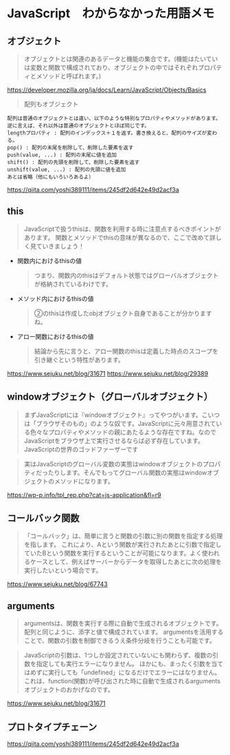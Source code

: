 # JavaScript　わからなかった用語メモ
## オブジェクト
> オブジェクトとは関連のあるデータと機能の集合です。(機能はたいていは変数と関数で構成されており、オブジェクトの中ではそれぞれプロパティとメソッドと呼ばれます。) 

https://developer.mozilla.org/ja/docs/Learn/JavaScript/Objects/Basics

> 配列もオブジェクト

	配列は普通のオブジェクトとは違い、以下のような特別なプロパティやメソッドがあります。逆に言えば、それ以外は普通のオブジェクトとほぼ同じです。
	lengthプロパティ : 配列のインデックス＋１を返す。書き換えると、配列のサイズが変わる。
	pop() : 配列の末尾を削除して、削除した要素を返す
	push(value, ...) : 配列の末尾に値を追加
	shift() : 配列の先頭を削除して、削除した要素を返す
	unshift(value, ...) : 配列の先頭に値を追加
	あとは省略（他にもいろいろあるよ）
https://qiita.com/yoshi389111/items/245df2d642e49d2acf3a

## this
> JavaScriptで扱うthisは、関数を利用する時に注意点するべきポイントがあります。
関数とメソッドでthisの意味が異なるので、ここで改めて詳しく見ていきましょう！

* 関数内におけるthisの値
	> つまり、関数内のthisはデフォルト状態ではグローバルオブジェクトが格納されているわけです。

* メソッド内におけるthisの値
	> ②のthisは作成したobjオブジェクト自身であることが分かりますね。
	
* アロー関数におけるthisの値
	> 結論から先に言うと、アロー関数のthisは定義した時点のスコープを引き継ぐという特性があります。

https://www.sejuku.net/blog/31671
https://www.sejuku.net/blog/29389

## windowオブジェクト（グローバルオブジェクト）
> まずJavaScriptには『windowオブジェクト』ってやつがいます。こいつは「ブラウザそのもの」のような奴です。JavaScriptに元々用意されている色々なプロパティやメソッドの親にあたるような存在ですね。なのでJavaScriptをブラウザ上で実行させるならば必ず存在しています。JavaScriptの世界のゴッドファーザーです

>実はJavaScriptのグローバル変数の実態はwindowオブジェクトのプロパティだったりします。そんでもってグローバル関数の実態はwindowオブジェクトのメソッドになります。

https://wp-p.info/tpl_rep.php?cat=js-application&fl=r9

## コールバック関数
>「コールバック」は、簡単に言うと関数の引数に別の関数を指定する処理を指します。
これにより、Aという関数が実行されたあとに引数で指定していたBという関数を実行するということが可能になります。よく使われるケースとして、例えばサーバーからデータを取得したあとに次の処理を実行したいという場合です。

https://www.sejuku.net/blog/67743

## arguments
> argumentsは、関数を実行する際に自動で生成されるオブジェクトです。
配列と同じように、添字と値で構成されています。
argumentsを活用することで、関数の引数を制御できるうえ条件分岐を行うことも可能です。

> JavaScriptの引数は、1つしか設定されていないにも関わらず、複数の引数を指定しても実行エラーになりません。
> ほかにも、まったく引数を当てはめずに実行しても「undefined」になるだけでエラーにはなりません。
> これは、function(関数)が呼び出された時に自動で生成されるargumentsオブジェクトのおかげなのです。

https://www.sejuku.net/blog/31671



## プロトタイプチェーン

https://qiita.com/yoshi389111/items/245df2d642e49d2acf3a